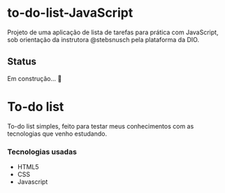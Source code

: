 # to-do-list-JavaScript
Projeto de uma aplicação de lista de tarefas para prática com JavaScript, sob orientação da instrutora @stebsnusch pela plataforma da DIO.

## Status

Em construção... 🚧

# To-do list 

To-do list simples, feito para testar meus conhecimentos com as tecnologias que venho estudando.

### Tecnologias usadas
 
- HTML5
- CSS
- Javascript 


